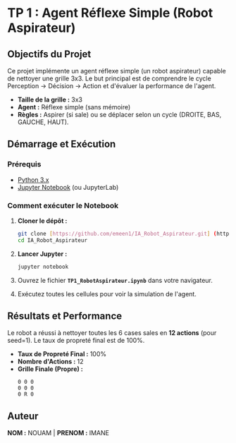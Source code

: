 #  TP 1 : Agent Réflexe Simple (Robot Aspirateur)

##  Objectifs du Projet

Ce projet implémente un agent réflexe simple (un robot aspirateur) capable de nettoyer une grille 3x3. Le but principal est de comprendre le cycle Perception → Décision → Action et d'évaluer la performance de l'agent.

* **Taille de la grille :** 3x3
* **Agent :** Réflexe simple (sans mémoire)
* **Règles :** Aspirer (si sale) ou se déplacer selon un cycle (DROITE, BAS, GAUCHE, HAUT).

##  Démarrage et Exécution

### Prérequis

* [Python 3.x](https://www.python.org/downloads/)
* [Jupyter Notebook](https://jupyter.org/install) (ou JupyterLab)

### Comment exécuter le Notebook

1.  **Cloner le dépôt :**
    ```bash
    git clone [https://github.com/emeen1/IA_Robot_Aspirateur.git] (https://github.com/emeen1/IA_Robot_Aspirateur.git)
    cd IA_Robot_Aspirateur
    ```

2.  **Lancer Jupyter :**
    ```bash
    jupyter notebook
    ```

3.  Ouvrez le fichier **`TP1_RobotAspirateur.ipynb`** dans votre navigateur.
4.  Exécutez toutes les cellules pour voir la simulation de l'agent.

##  Résultats et Performance

Le robot a réussi à nettoyer toutes les 6 cases sales en **12 actions** (pour seed=1). Le taux de propreté final est de 100%.

* **Taux de Propreté Final :** 100%
* **Nombre d'Actions :** 12
* **Grille Finale (Propre) :**
    ```
    0 0 0
    0 0 0
    0 R 0
    ```

## Auteur

**NOM :** NOUAM | **PRENOM :** IMANE 
